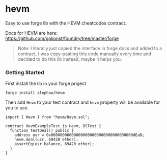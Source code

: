# hevm

Easy to use forge lib with the HEVM cheatcodes contract.

Docs for HEVM are here: https://github.com/gakonst/foundry/tree/master/forge

> Note: I literally just copied the interface in forge docs and added to a contract, I was copy-pasting this code manually every time and decided to do this lib instead, maybe it helps you.

### Getting Started

First install the lib in your forge project

```
forge install alephao/hevm
```

Then add `Hevm` to your test contract and `hevm` property will be available for you to use.

```solidity
import { Hevm } from "hevm/Hevm.sol";

contract HevmExampleTest is Hevm, DSTest {
  function testDeal() public {
    address usr = 0x000000000000000000000000000000000000dEaD;
    hevm.deal(usr, 69420 ether);
    assertEq(usr.balance, 69420 ether);
  }
}
```